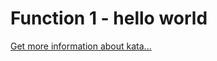 Function 1 - hello world
=
[Get more information about kata...](https://www.codewars.com//kata//kata/523b4ff7adca849afe000035)
